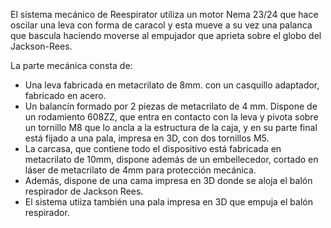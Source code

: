 El sistema mecánico de Reespirator utiliza un motor Nema 23/24 que hace oscilar una leva con forma de caracol y esta mueve a su vez una palanca que bascula haciendo moverse al empujador que aprieta sobre el globo del Jackson-Rees.

La parte mecánica consta de:

* Una leva fabricada en metacrilato de 8mm. con un casquillo adaptador, fabricado en acero.
* Un balancín formado por 2 piezas de metacrilato de 4 mm. Dispone de un rodamiento 608ZZ, que entra en contacto con la leva y pivota sobre un tornillo M8 que lo ancla a la estructura de la caja, y en su parte final está fijado a una pala,
impresa en 3D, con dos tornillos M5.
* La carcasa, que contiene todo el dispositivo está fabricada en metacrilato de 10mm, dispone además de un embellecedor, cortado en láser de metacrilato de 4mm para protección mecánica.
* Además, dispone de una cama impresa en 3D donde se aloja el balón respirador de Jackson Rees.
* El sistema utiiza también una pala impresa en 3D que empuja el balón respirador. 

